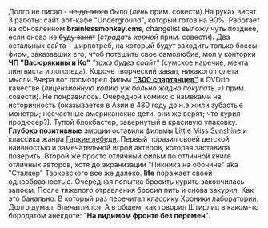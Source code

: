 Долго не писал - <del>не до этого</del> было (<i>лень</i> прим. совести).На руках висят 3 работы: сайт арт-кафе "Underground", который готов на 90%. Работает на обновленном <b>brainlessmonkey.cms</b>, changelist выложу чуть позднее, если снова не <del>буду занят</del> (<i>страдать херней</i> прим. совести). Два остальных сайта - ширпотреб, на который будут заходить только боссы фирм, заказавших его, чтоб потешить свое самолюбие, мол у конторки <b>ЧП "Васюрякины и Ко"</b> <i>"тожэ будеэ соайт"</i> (сумское наречие, мечта лингвиста и логопеда). Короче творческий завал, никакого полета мысли.Вчера вот посмотрел фильм <b><a href="http://wwws.ru.warnerbros.com/300/">"300 спартанцев"</b></a> в DVDrip качестве (<i>лицензионную копию уж больно жадно покупать =)</i> прим. совести). Не понравилось. Очередной комикс с намеками на историчность (оказывается в Азии в 480 году до н.э жили зубастые монстры; несчастные американские дети, они же верят; что курил продюсер?). Тупой блокбастер, завернутый в красивую упаковку. <b>Глубоко позитивные</b> эмоции оставили фильмы:<a href="http://www.imdb.com/title/tt0449059/">Little Miss Sunshine</a> и классика жанра <a href="http://www.kinoros.ru/db/movies/279/index.html">Гадкие лебеди</a>. Первый поразил своей детской наивностью и замечательной игрой актеров, которая заставила поверить. Второй же просто отличный фильм по отличной книге отличных авторов, хотя до экранизации "Пикника на обочине" aka "Сталкер" Тарковского все же далеко. <b>life</b> поражает своей однообразностью. Очередная попытка бросить курить закончилась запоем. После тяжелого отравления бросил пить и снова закурил. Как это банально. В который раз перечитал классику <a href="/media/etc/_хроники лаборатории1.html"> Хроники лаборатории</a>. Долго думал. Впечатлился. А в общем, как говорил Штирлиц в каком-то бородатом анекдоте: "<b>На видимом фронте без перемен</b>".